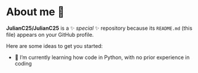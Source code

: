 # About me 👋


**JulianC25/JulianC25** is a ✨ _special_ ✨ repository because its `README.md` (this file) appears on your GitHub profile.

Here are some ideas to get you started:

- 🌱 I’m currently learning how code in Python, with no prior experience in coding 
